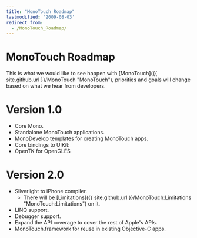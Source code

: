 ```yaml
---
title: "MonoTouch Roadmap"
lastmodified: '2009-08-03'
redirect_from:
  - /MonoTouch_Roadmap/
---
```


MonoTouch Roadmap
=================

This is what we would like to see happen with [MonoTouch]({{ site.github.url }}/MonoTouch "MonoTouch"), priorities and goals will change based on what we hear from developers.

Version 1.0
===========

-   Core Mono.
-   Standalone MonoTouch applications.
-   MonoDevelop templates for creating MonoTouch apps.
-   Core bindings to UIKit:
-   OpenTK for OpenGLES

Version 2.0
===========

-   Silverlight to iPhone compiler.
    -   There will be [Limitations]({{ site.github.url }}/MonoTouch:Limitations "MonoTouch:Limitations") on it.
-   LINQ support.
-   Debugger support.
-   Expand the API coverage to cover the rest of Apple's APIs.
-   MonoTouch.framework for reuse in existing Objective-C apps.


